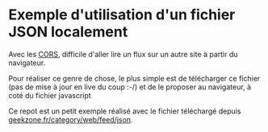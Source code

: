 # Exemple d'utilisation d'un fichier JSON localement

Avec les [CORS](), difficile d'aller lire un flux sur un autre site à partir du navigateur.

Pour réaliser ce genre de chose, le plus simple est de télécharger ce fichier (pas de mise à jour en live du coup :-/) et de le proposer au navigateur, à coté du fichier javascript

Ce repot est un petit exemple réalisé avec le fichier téléchargé depuis [geekzone.fr/category/web/feed/json](https://www.geekzone.fr/category/web/feed/json).
